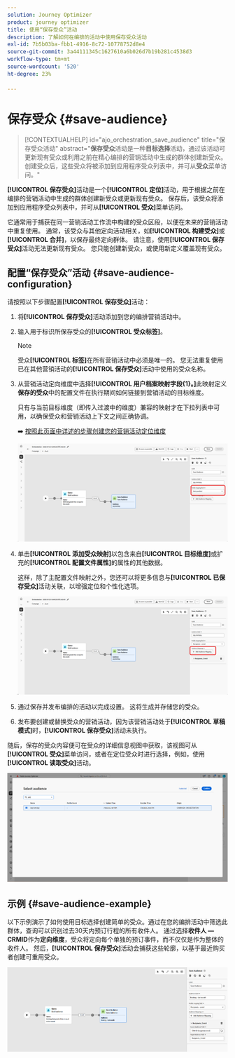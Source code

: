```yaml
---
solution: Journey Optimizer
product: journey optimizer
title: 使用“保存受众”活动
description: 了解如何在编排的活动中使用保存受众活动
exl-id: 7b5b03ba-fbb1-4916-8c72-10778752d8e4
source-git-commit: 3a44111345c1627610a6b026d7b19b281c4538d3
workflow-type: tm+mt
source-wordcount: '520'
ht-degree: 23%

---
```



# 保存受众 {#save-audience}

>[!CONTEXTUALHELP]
>id="ajo_orchestration_save_audience"
>title="保存受众活动"
>abstract="**保存受众**&#x200B;活动是一种&#x200B;**目标选择**&#x200B;活动，通过该活动可更新现有受众或利用之前在精心编排的营销活动中生成的群体创建新受众。创建受众后，这些受众将被添加到应用程序受众列表中，并可从&#x200B;**受众**&#x200B;菜单访问。"

**[!UICONTROL 保存受众]**&#x200B;活动是一个&#x200B;**[!UICONTROL 定位]**&#x200B;活动，用于根据之前在编排的营销活动中生成的群体创建新受众或更新现有受众。 保存后，该受众将添加到应用程序受众列表中，并可从&#x200B;**[!UICONTROL 受众]**&#x200B;菜单访问。

它通常用于捕获在同一营销活动工作流中构建的受众区段，以便在未来的营销活动中重复使用。 通常，该受众与其他定向活动相关，如&#x200B;**[!UICONTROL 构建受众]**&#x200B;或&#x200B;**[!UICONTROL 合并]**，以保存最终定向群体。
请注意，使用&#x200B;**[!UICONTROL 保存受众]**&#x200B;活动无法更新现有受众。 您只能创建新受众，或使用新定义覆盖现有受众。

## 配置“保存受众”活动 {#save-audience-configuration}

请按照以下步骤配置&#x200B;**[!UICONTROL 保存受众]**&#x200B;活动：

1. 将&#x200B;**[!UICONTROL 保存受众]**&#x200B;活动添加到您的编排营销活动中。

1. 输入用于标识所保存受众的&#x200B;**[!UICONTROL 受众标签]**。

   >[!NOTE]
   >
   >受众&#x200B;**[!UICONTROL 标签]**&#x200B;在所有营销活动中必须是唯一的。 您无法重复使用已在其他营销活动的&#x200B;**[!UICONTROL 保存受众]**&#x200B;活动中使用的受众名称。

1. 从营销活动定向维度中选择&#x200B;**[!UICONTROL 用户档案映射字段{1&#x200B;}。]**&#x200B;此映射定义&#x200B;**保存的受众**&#x200B;中的配置文件在执行期间如何链接到营销活动的目标维度。

   只有与当前目标维度（即传入过渡中的维度）兼容的映射才在下拉列表中可用，以确保受众和营销活动上下文之间正确协调。

   ➡️ [按照此页面中详述的步骤创建您的营销活动定位维度](../target-dimension.md)

   ![](../assets/save-audience-1.png)

1. 单击&#x200B;**[!UICONTROL 添加受众映射]**&#x200B;以包含来自&#x200B;**[!UICONTROL 目标维度]**&#x200B;或扩充的&#x200B;**[!UICONTROL 配置文件属性]**&#x200B;的属性的其他数据。

   这样，除了主配置文件映射之外，您还可以将更多信息与&#x200B;**[!UICONTROL 已保存受众]**&#x200B;活动关联，以增强定位和个性化选项。

   ![](../assets/save-audience-2.png)

1. 通过保存并发布编排的活动以完成设置。 这将生成并存储您的受众。

1. 发布要创建或替换受众的营销活动，因为该营销活动处于&#x200B;**[!UICONTROL 草稿模式]**&#x200B;时，**[!UICONTROL 保存受众]**&#x200B;活动未执行。

随后，保存的受众内容便可在受众的详细信息视图中获取，该视图可从&#x200B;**[!UICONTROL 受众]**&#x200B;菜单访问，或者在定位受众时进行选择，例如，使用&#x200B;**[!UICONTROL 读取受众]**&#x200B;活动。

![](../assets/save-audience-4.png)


## 示例 {#save-audience-example}

以下示例演示了如何使用目标选择创建简单的受众。通过在您的编排活动中筛选此群体，查询可以识别过去30天内预订行程的所有收件人。 通过选择&#x200B;**收件人 — CRMID**&#x200B;作为&#x200B;**定向维度**，受众将定向每个单独的预订事件，而不仅仅是作为整体的收件人。 然后，**[!UICONTROL 保存受众]**&#x200B;活动会捕获这些轮廓，以基于最近购买者创建可重用受众。

![](../assets/save-audience-3.png)
